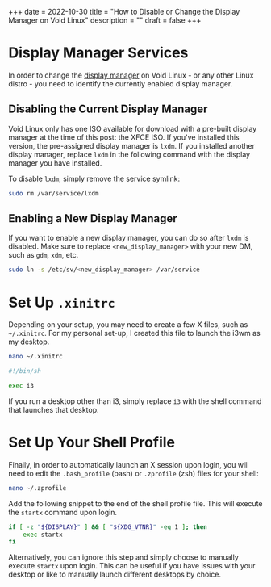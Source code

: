 +++
date = 2022-10-30
title = "How to Disable or Change the Display Manager on Void Linux"
description = ""
draft = false
+++

# Display Manager Services

In order to change the [display
manager](https://en.wikipedia.org/wiki/Display_manager) on Void Linux -
or any other Linux distro - you need to identify the currently enabled
display manager.

## Disabling the Current Display Manager

Void Linux only has one ISO available for download with a pre-built
display manager at the time of this post: the XFCE ISO. If you\'ve
installed this version, the pre-assigned display manager is
`lxdm`. If you installed another display manager, replace
`lxdm` in the following command with the display manager you
have installed.

To disable `lxdm`, simply remove the service symlink:

```sh
sudo rm /var/service/lxdm
```

## Enabling a New Display Manager

If you want to enable a new display manager, you can do so after
`lxdm` is disabled. Make sure to replace
`<new_display_manager>` with your new DM, such as
`gdm`, `xdm`, etc.

```sh
sudo ln -s /etc/sv/<new_display_manager> /var/service
```

# Set Up `.xinitrc`

Depending on your setup, you may need to create a few X files, such as
`~/.xinitrc`. For my personal set-up, I created this file to
launch the i3wm as my desktop.

```sh
nano ~/.xinitrc
```

```sh
#!/bin/sh

exec i3
```

If you run a desktop other than i3, simply replace `i3` with
the shell command that launches that desktop.

# Set Up Your Shell Profile

Finally, in order to automatically launch an X session upon login, you
will need to edit the `.bash_profile` (bash) or
`.zprofile` (zsh) files for your shell:

```sh
nano ~/.zprofile
```

Add the following snippet to the end of the shell profile file. This
will execute the `startx` command upon login.

```sh
if [ -z "${DISPLAY}" ] && [ "${XDG_VTNR}" -eq 1 ]; then
    exec startx
fi
```

Alternatively, you can ignore this step and simply choose to manually
execute `startx` upon login. This can be useful if you have
issues with your desktop or like to manually launch different desktops
by choice.
